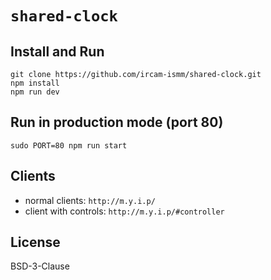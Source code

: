 # `shared-clock`

## Install and Run

```
git clone https://github.com/ircam-ismm/shared-clock.git
npm install
npm run dev
```

## Run in production mode (port 80)

```
sudo PORT=80 npm run start
```

## Clients

- normal clients: `http://m.y.i.p/`
- client with controls: `http://m.y.i.p/#controller`

## License

BSD-3-Clause
